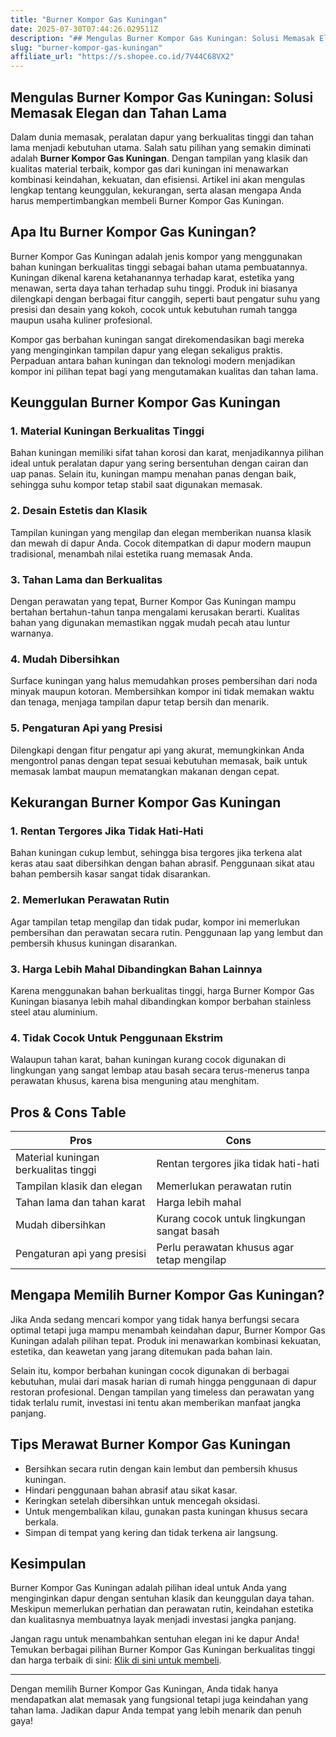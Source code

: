 ```yaml
---
title: "Burner Kompor Gas Kuningan"
date: 2025-07-30T07:44:26.029511Z
description: "## Mengulas Burner Kompor Gas Kuningan: Solusi Memasak Elegan dan Tahan Lama..."
slug: "burner-kompor-gas-kuningan"
affiliate_url: "https://s.shopee.co.id/7V44C68VX2"
---
```

## Mengulas Burner Kompor Gas Kuningan: Solusi Memasak Elegan dan Tahan Lama

Dalam dunia memasak, peralatan dapur yang berkualitas tinggi dan tahan lama menjadi kebutuhan utama. Salah satu pilihan yang semakin diminati adalah **Burner Kompor Gas Kuningan**. Dengan tampilan yang klasik dan kualitas material terbaik, kompor gas dari kuningan ini menawarkan kombinasi keindahan, kekuatan, dan efisiensi. Artikel ini akan mengulas lengkap tentang keunggulan, kekurangan, serta alasan mengapa Anda harus mempertimbangkan membeli Burner Kompor Gas Kuningan.

## Apa Itu Burner Kompor Gas Kuningan?

Burner Kompor Gas Kuningan adalah jenis kompor yang menggunakan bahan kuningan berkualitas tinggi sebagai bahan utama pembuatannya. Kuningan dikenal karena ketahanannya terhadap karat, estetika yang menawan, serta daya tahan terhadap suhu tinggi. Produk ini biasanya dilengkapi dengan berbagai fitur canggih, seperti baut pengatur suhu yang presisi dan desain yang kokoh, cocok untuk kebutuhan rumah tangga maupun usaha kuliner profesional.

Kompor gas berbahan kuningan sangat direkomendasikan bagi mereka yang menginginkan tampilan dapur yang elegan sekaligus praktis. Perpaduan antara bahan kuningan dan teknologi modern menjadikan kompor ini pilihan tepat bagi yang mengutamakan kualitas dan tahan lama.

## Keunggulan Burner Kompor Gas Kuningan

### 1. Material Kuningan Berkualitas Tinggi

Bahan kuningan memiliki sifat tahan korosi dan karat, menjadikannya pilihan ideal untuk peralatan dapur yang sering bersentuhan dengan cairan dan uap panas. Selain itu, kuningan mampu menahan panas dengan baik, sehingga suhu kompor tetap stabil saat digunakan memasak.

### 2. Desain Estetis dan Klasik

Tampilan kuningan yang mengilap dan elegan memberikan nuansa klasik dan mewah di dapur Anda. Cocok ditempatkan di dapur modern maupun tradisional, menambah nilai estetika ruang memasak Anda.

### 3. Tahan Lama dan Berkualitas

Dengan perawatan yang tepat, Burner Kompor Gas Kuningan mampu bertahan bertahun-tahun tanpa mengalami kerusakan berarti. Kualitas bahan yang digunakan memastikan nggak mudah pecah atau luntur warnanya.

### 4. Mudah Dibersihkan

Surface kuningan yang halus memudahkan proses pembersihan dari noda minyak maupun kotoran. Membersihkan kompor ini tidak memakan waktu dan tenaga, menjaga tampilan dapur tetap bersih dan menarik.

### 5. Pengaturan Api yang Presisi

Dilengkapi dengan fitur pengatur api yang akurat, memungkinkan Anda mengontrol panas dengan tepat sesuai kebutuhan memasak, baik untuk memasak lambat maupun mematangkan makanan dengan cepat.

## Kekurangan Burner Kompor Gas Kuningan

### 1. Rentan Tergores Jika Tidak Hati-Hati

Bahan kuningan cukup lembut, sehingga bisa tergores jika terkena alat keras atau saat dibersihkan dengan bahan abrasif. Penggunaan sikat atau bahan pembersih kasar sangat tidak disarankan.

### 2. Memerlukan Perawatan Rutin

Agar tampilan tetap mengilap dan tidak pudar, kompor ini memerlukan pembersihan dan perawatan secara rutin. Penggunaan lap yang lembut dan pembersih khusus kuningan disarankan.

### 3. Harga Lebih Mahal Dibandingkan Bahan Lainnya

Karena menggunakan bahan berkualitas tinggi, harga Burner Kompor Gas Kuningan biasanya lebih mahal dibandingkan kompor berbahan stainless steel atau aluminium.

### 4. Tidak Cocok Untuk Penggunaan Ekstrim

Walaupun tahan karat, bahan kuningan kurang cocok digunakan di lingkungan yang sangat lembap atau basah secara terus-menerus tanpa perawatan khusus, karena bisa menguning atau menghitam.

## Pros & Cons Table

| **Pros**                                        | **Cons**                                               |
|------------------------------------------------|--------------------------------------------------------|
| Material kuningan berkualitas tinggi          | Rentan tergores jika tidak hati-hati                  |
| Tampilan klasik dan elegan                   | Memerlukan perawatan rutin                          |
| Tahan lama dan tahan karat                    | Harga lebih mahal                                   |
| Mudah dibersihkan                            | Kurang cocok untuk lingkungan sangat basah           |
| Pengaturan api yang presisi                  | Perlu perawatan khusus agar tetap mengilap          |

## Mengapa Memilih Burner Kompor Gas Kuningan?

Jika Anda sedang mencari kompor yang tidak hanya berfungsi secara optimal tetapi juga mampu menambah keindahan dapur, Burner Kompor Gas Kuningan adalah pilihan tepat. Produk ini menawarkan kombinasi kekuatan, estetika, dan keawetan yang jarang ditemukan pada bahan lain.

Selain itu, kompor berbahan kuningan cocok digunakan di berbagai kebutuhan, mulai dari masak harian di rumah hingga penggunaan di dapur restoran profesional. Dengan tampilan yang timeless dan perawatan yang tidak terlalu rumit, investasi ini tentu akan memberikan manfaat jangka panjang.

## Tips Merawat Burner Kompor Gas Kuningan

- Bersihkan secara rutin dengan kain lembut dan pembersih khusus kuningan.
- Hindari penggunaan bahan abrasif atau sikat kasar.
- Keringkan setelah dibersihkan untuk mencegah oksidasi.
- Untuk mengembalikan kilau, gunakan pasta kuningan khusus secara berkala.
- Simpan di tempat yang kering dan tidak terkena air langsung.

## Kesimpulan

Burner Kompor Gas Kuningan adalah pilihan ideal untuk Anda yang menginginkan dapur dengan sentuhan klasik dan keunggulan daya tahan. Meskipun memerlukan perhatian dan perawatan rutin, keindahan estetika dan kualitasnya membuatnya layak menjadi investasi jangka panjang.

Jangan ragu untuk menambahkan sentuhan elegan ini ke dapur Anda! Temukan berbagai pilihan Burner Kompor Gas Kuningan berkualitas tinggi dan harga terbaik di sini: [Klik di sini untuk membeli](https://s.shopee.co.id/7V44C68VX2).

---

Dengan memilih Burner Kompor Gas Kuningan, Anda tidak hanya mendapatkan alat memasak yang fungsional tetapi juga keindahan yang tahan lama. Jadikan dapur Anda tempat yang lebih menarik dan penuh gaya!
